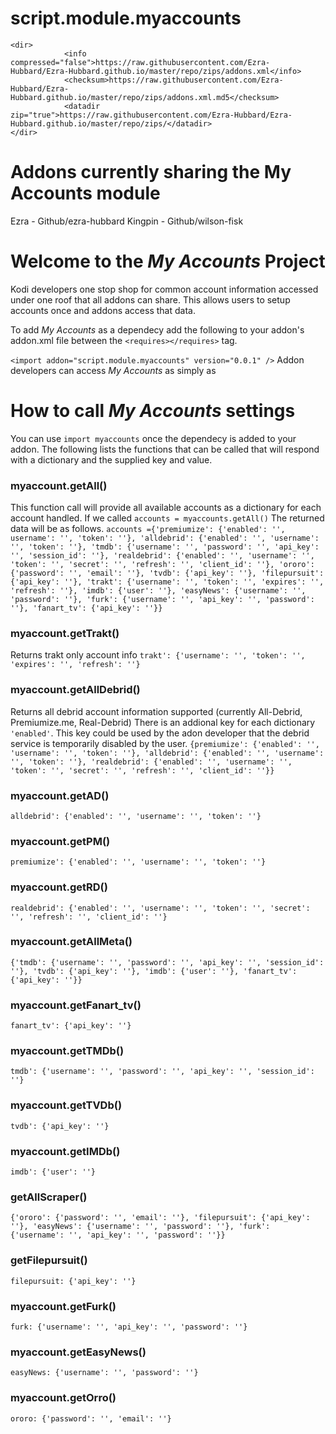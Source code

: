 # script.module.myaccounts

```
<dir>
			<info compressed="false">https://raw.githubusercontent.com/Ezra-Hubbard/Ezra-Hubbard.github.io/master/repo/zips/addons.xml</info>
            <checksum>https://raw.githubusercontent.com/Ezra-Hubbard/Ezra-Hubbard.github.io/master/repo/zips/addons.xml.md5</checksum>
            <datadir zip="true">https://raw.githubusercontent.com/Ezra-Hubbard/Ezra-Hubbard.github.io/master/repo/zips/</datadir>
</dir>
```

# Addons currently sharing the My Accounts module

Ezra - Github/ezra-hubbard
Kingpin - Github/wilson-fisk

# Welcome to the *My Accounts* Project
Kodi developers one stop shop for common account information accessed under one roof that all addons can share.  This allows users to setup accounts once and addons access that data.

To add *My Accounts* as a dependecy
add the following to your addon's addon.xml file between the `<requires></requires>` tag.

`<import addon="script.module.myaccounts" version="0.0.1" />`
Addon developers can access *My Accounts* as simply as

# How to call *My Accounts* settings 

You can use `import myaccounts` once the dependecy is added to your addon.  The following lists the functions that can be called that will respond with a dictionary and the supplied key and value.

### myaccount.getAll()
This function call will provide all available accounts as a dictionary for each account handled.  If we called `accounts = myaccounts.getAll()` The returned data will be as follows.
`accounts ={'premiumize': {'enabled': '', username': '', 'token': ''}, 'alldebrid': {'enabled': '', 'username': '', 'token': ''}, 'tmdb': {'username': '', 'password': '', 'api_key': '', 'session_id': ''},
	'realdebrid': {'enabled': '', 'username': '', 'token': '', 'secret': '', 'refresh': '', 'client_id': ''}, 'ororo': {'password': '', 'email': ''}, 'tvdb': {'api_key': ''}, 'filepursuit': {'api_key': ''},
	'trakt': {'username': '', 'token': '', 'expires': '', 'refresh': ''}, 'imdb': {'user': ''}, 'easyNews': {'username': '', 'password': ''}, 'furk': {'username': '', 'api_key': '', 'password': ''},
	'fanart_tv': {'api_key': ''}}`

### myaccount.getTrakt()
Returns trakt only account info
```trakt': {'username': '', 'token': '', 'expires': '', 'refresh': ''}```

### myaccount.getAllDebrid()
Returns all debrid account information supported (currently All-Debrid, Premiumize.me, Real-Debrid)
There is an addional key for each dictionary `'enabled'`.  This key could be used by the adon developer that the debrid service is temporarily disabled by the user.
`{premiumize': {'enabled': '', 'username': '', 'token': ''}, 'alldebrid': {'enabled': '', 'username': '', 'token': ''}, 'realdebrid': {'enabled': '', 'username': '', 'token': '', 'secret': '', 'refresh': '', 'client_id': ''}}`

### myaccount.getAD()
`alldebrid': {'enabled': '', 'username': '', 'token': ''}`
 
### myaccount.getPM()
`premiumize': {'enabled': '', 'username': '', 'token': ''}`
  
### myaccount.getRD()
`realdebrid': {'enabled': '', 'username': '', 'token': '', 'secret': '', 'refresh': '', 'client_id': ''}`

### myaccount.getAllMeta()
`{'tmdb': {'username': '', 'password': '', 'api_key': '', 'session_id': ''}, 'tvdb': {'api_key': ''}, 'imdb': {'user': ''}, 'fanart_tv': {'api_key': ''}}`

### myaccount.getFanart_tv()
`fanart_tv': {'api_key': ''}`

### myaccount.getTMDb()
`tmdb': {'username': '', 'password': '', 'api_key': '', 'session_id': ''}`

### myaccount.getTVDb()
`tvdb': {'api_key': ''}`

### myaccount.getIMDb()
`imdb': {'user': ''}`

### getAllScraper()
`{'ororo': {'password': '', 'email': ''}, 'filepursuit': {'api_key': ''}, 'easyNews': {'username': '', 'password': ''}, 'furk': {'username': '', 'api_key': '', 'password': ''}}`

### getFilepursuit()
`filepursuit: {'api_key': ''}`

### myaccount.getFurk()
`furk: {'username': '', 'api_key': '', 'password': ''}`

### myaccount.getEasyNews()
`easyNews: {'username': '', 'password': ''}`

### myaccount.getOrro()
`ororo: {'password': '', 'email': ''}`

